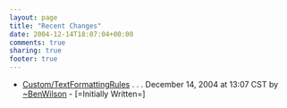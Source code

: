 ```yaml
---
layout: page
title: "Recent Changes"
date: 2004-12-14T18:07:04+00:00
comments: true
sharing: true
footer: true
---
```


* [Custom/TextFormattingRules](/custom/custom/text-formatting-rules)  . . . December 14, 2004 at 13:07 CST by [~BenWilson](/custom/~ben-wilson) - [=Initially Written=] 
